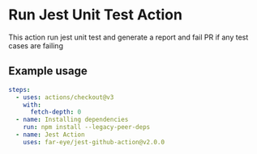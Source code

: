 # Run Jest Unit Test Action

This action run jest unit test and generate a report and fail PR if any test cases are failing

## Example usage

```yaml
steps:
  - uses: actions/checkout@v3
    with:
      fetch-depth: 0
  - name: Installing dependencies
    run: npm install --legacy-peer-deps 
  - name: Jest Action
    uses: far-eye/jest-github-action@v2.0.0
```
